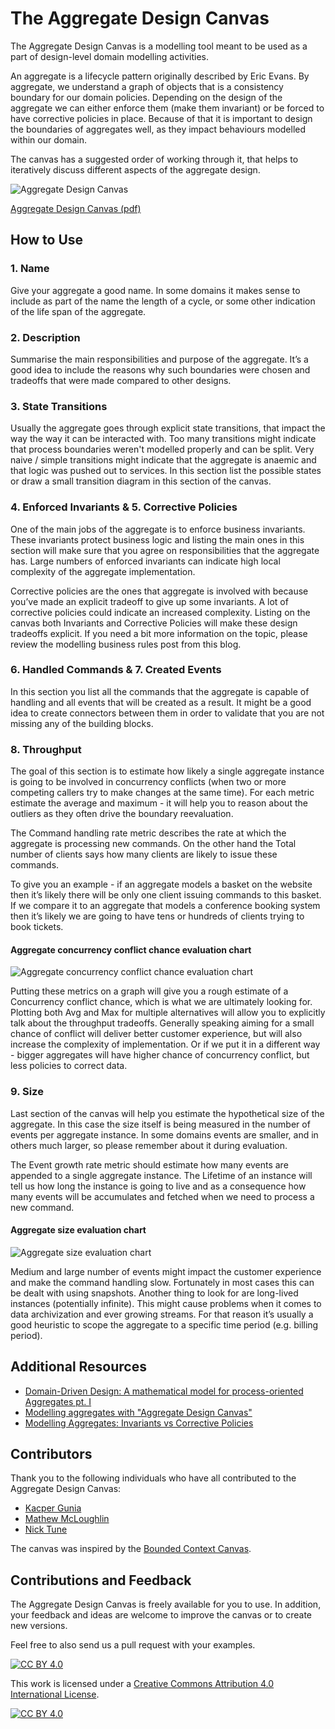 # The Aggregate Design Canvas

The Aggregate Design Canvas is a modelling tool meant to be used as a part of design-level domain modelling activities. 

An aggregate is a lifecycle pattern originally described by Eric Evans. By aggregate, we understand a graph of objects that is a consistency boundary for our domain policies. Depending on the design of the aggregate we can either enforce them (make them invariant) or be forced to have corrective policies in place. Because of that it is important to design the boundaries of aggregates well, as they impact behaviours modelled within our domain.

The canvas has a suggested order of working through it, that helps to iteratively discuss different aspects of the aggregate design.

![Aggregate Design Canvas](resources/aggregate-design-canvas-v1.jpg "Aggregate Design Canvas")

[Aggregate Design Canvas (pdf)](resources/aggregate-design-canvas-v1.pdf "Aggregate Design Canvas")

## How to Use

### 1. Name
Give your aggregate a good name. In some domains it makes sense to include as part of the name the length of a cycle, or some other indication of the life span of the aggregate.

### 2. Description
Summarise the main responsibilities and purpose of the aggregate. It’s a good idea to include the reasons why such boundaries were chosen and tradeoffs that were made compared to other designs.

### 3. State Transitions

Usually the aggregate goes through explicit state transitions, that impact the way the way it can be interacted with. Too many transitions might indicate that process boundaries weren't modelled properly and can be split. Very naive / simple transitions might indicate that the aggregate is anaemic and that logic was pushed out to services. In this section list the possible states or draw a small transition diagram in this section of the canvas. 

### 4. Enforced Invariants & 5. Corrective Policies

One of the main jobs of the aggregate is to enforce business invariants. These invariants protect business logic and listing the main ones in this section will make sure that you agree on responsibilities that the aggregate has. Large numbers of enforced invariants can indicate high local complexity of the aggregate implementation.

Corrective policies are the ones that aggregate is involved with because you’ve made an explicit tradeoff to give up some invariants. A lot of corrective policies could indicate an increased complexity. Listing on the canvas both Invariants and Corrective Policies will make these design tradeoffs explicit. If you need a bit more information on the topic, please review the modelling business rules post from this blog.

### 6. Handled Commands & 7. Created Events

In this section you list all the commands that the aggregate is capable of handling and all events that will be created as a result. It might be a good idea to create connectors between them in order to validate that you are not missing any of the building blocks.

### 8. Throughput

The goal of this section is to estimate how likely a single aggregate instance is going to be involved in concurrency conflicts (when two or more competing callers try to make changes at the same time). For each metric estimate the average and maximum - it will help you to reason about the outliers as they often drive the boundary reevaluation.

The Command handling rate metric describes the rate at which the aggregate is processing new commands. On the other hand the Total number of clients says how many clients are likely to issue these commands.

To give you an example - if an aggregate models a basket on the website then it’s likely there will be only one client issuing commands to this basket. If we compare it to an aggregate that models a conference booking system then it’s likely we are going to have tens or hundreds of clients trying to book tickets.

#### Aggregate concurrency conflict chance evaluation chart
![Aggregate concurrency conflict chance evaluation chart](resources/aggregate-concurency-conflict-chance-evaluation-chart.png "Aggregate concurrency conflict chance evaluation chart")

Putting these metrics on a graph will give you a rough estimate of a Concurrency conflict chance, which is what we are ultimately looking for. Plotting both Avg and Max for multiple alternatives will allow you to explicitly talk about the throughput tradeoffs. Generally speaking aiming for a small chance of conflict will deliver better customer experience, but will also increase the complexity of implementation. Or if we put it in a different way - bigger aggregates will have higher chance of concurrency conflict, but less policies to correct data.

### 9. Size

Last section of the canvas will help you estimate the hypothetical size of the aggregate. In this case the size itself is being measured in the number of events per aggregate instance. In some domains events are smaller, and in others much larger, so please remember about it during evaluation.

The Event growth rate metric should estimate how many events are appended to a single aggregate instance. The Lifetime of an instance will tell us how long the instance is going to live and as a consequence how many events will be accumulates and fetched when we need to process a new command.

#### Aggregate size evaluation chart
![Aggregate size evaluation chart](resources/aggregate-size-evaluation-chart.png "Aggregate size evaluation chart")

Medium and large number of events might impact the customer experience and make the command handling slow. Fortunately in most cases this can be dealt with using snapshots. Another thing to look for are long-lived instances (potentially infinite). This might cause problems when it comes to data archivization and ever growing streams. For that reason it’s usually a good heuristic to scope the aggregate to a specific time period (e.g. billing period).

## Additional Resources

- [Domain-Driven Design: A mathematical model for process-oriented Aggregates pt. I](https://medium.com/@tPl0ch/domain-driven-design-a-mathematical-model-for-process-oriented-aggregates-pt-i-6aecc8957865)
- [Modelling aggregates with "Aggregate Design Canvas"](https://domaincentric.net/blog/modelling-aggregates-with-aggregate-design-canvas)
- [Modelling Aggregates: Invariants vs Corrective Policies](https://domaincentric.net/blog/modelling-business-rules-invariants-vs-corrective-policies)

## Contributors

Thank you to the following individuals who have all contributed to the Aggregate Design Canvas:

- [Kacper Gunia](https://github.com/cakper)
- [Mathew McLoughlin](https://github.com/mat-mcloughlin)
- [Nick Tune](https://github.com/ntcoding)

The canvas was inspired by the [Bounded Context Canvas](https://github.com/ddd-crew/bounded-context-canvas).

## Contributions and Feedback

The Aggregate Design Canvas is freely available for you to use. In addition, your feedback and ideas are welcome to improve the canvas or to create new versions. 

Feel free to also send us a pull request with your examples.

[![CC BY 4.0][cc-by-shield]][cc-by]

This work is licensed under a [Creative Commons Attribution 4.0 International
License][cc-by].

[![CC BY 4.0][cc-by-image]][cc-by]

[cc-by]: http://creativecommons.org/licenses/by/4.0/
[cc-by-image]: https://i.creativecommons.org/l/by/4.0/88x31.png
[cc-by-shield]: https://img.shields.io/badge/License-CC%20BY%204.0-lightgrey.svg